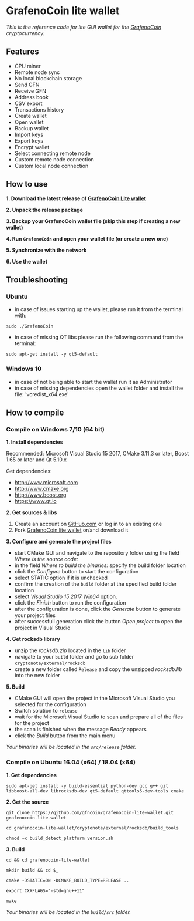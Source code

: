 # GrafenoCoin lite wallet

_This is the reference code for lite GUI wallet for the [GrafenoCoin](https://grafenocoin.com) cryptocurrency._

## Features

- CPU miner
- Remote node sync
- No local blockchain storage
- Send GFN
- Receive GFN
- Address book
- CSV export
- Transactions history
- Create wallet
- Open wallet
- Backup wallet
- Import keys
- Export keys
- Encrypt wallet
- Select connecting remote node
- Custom remote node connection
- Custom local node connection

## How to use

**1. Download the latest release of [GrafenoCoin Lite wallet](https://github.com/gfncoin/grafenocoin-lite-wallet/releases/)**

**2. Unpack the release package**

**3. Backup your GrafenoCoin wallet file (skip this step if creating a new wallet)**

**4. Run `GrafenoCoin` and open your wallet file (or create a new one)**

**5. Synchronize with the network**

**6. Use the wallet**

## Troubleshooting

### Ubuntu

- in case of issues starting up the wallet, please run it from the terminal with:

`sudo ./GrafenoCoin`

- in case of missing QT libs please run the following command from the terminal:

`sudo apt-get install -y qt5-default`

### Windows 10

- in case of not being able to start the wallet run it as Administrator
- in case of missing dependencies open the wallet folder and install the file: 'vcredist_x64.exe' 


## How to compile

### Compile on Windows 7/10 (64 bit)

**1. Install dependencies**

Recommended: Microsoft Visual Studio 15 2017, CMake 3.11.3 or later, Boost 1.65 or later and Qt 5.10.x

Get dependencies:
- http://www.microsoft.com
- http://www.cmake.org
- http://www.boost.org
- https://www.qt.io

**2. Get sources & libs**

1. Create an account on [GitHub.com](github.com) or log in to an existing one
2. Fork [GrafenoCoin lite wallet](https://github.com/gfncoin/grafenocoin-lite-wallet.git) or/and download it

**3. Configure and generate the project files**

- start CMake GUI and navigate to the repository folder using the field _Where is the source code:_
- in the field _Where to build the binaries:_ specify the build folder location
- click the _Configure_ button to start the configuration
- select STATIC option if it is unchecked
- confirm the creation of the `build` folder at the specified build folder location
- select _Visual Studio 15 2017 Win64_ option.
- click the _Finish_ button to run the configuration
- after the configuration is done, click the _Generate_ button to generate your project files
- after successfull generation click the button _Open project_ to open the project in Visual Studio

**4. Get rocksdb library**

- unzip the _rocksdb.zip_ located in the `lib` folder
- navigate to your `build` folder and go to sub folder `cryptonote/external/rocksdb`
- create a new folder called `Release` and copy the unzipped  _rocksdb.lib_ into the new folder

**5. Build**

- CMake GUI will open the project in the Microsoft Visual Studio you selected for the configuration
- Switch solution to `release`
- wait for the Microsoft Visual Studio to scan and prepare all of the files for the project
- the scan is finished when the message _Ready_ appears
- click the _Build_ button from the main menu

_Your binaries will be located in the `src/release` folder._

### Compile on Ubuntu 16.04 (x64) / 18.04 (x64)

**1. Get dependencies**

`sudo apt-get install -y build-essential python-dev gcc g++ git libboost-all-dev librocksdb-dev qt5-default qttools5-dev-tools cmake`

**2. Get the source**

``
git clone https://github.com/gfncoin/grafenocoin-lite-wallet.git grafenocoin-lite-wallet
``

``
cd grafenocoin-lite-wallet/cryptonote/external/rocksdb/build_tools
``

``
chmod +x build_detect_platform version.sh
``

**3. Build**

``
cd && cd grafenocoin-lite-wallet
``

``
mkdir build && cd $_
``

``
cmake -DSTATIC=ON -DCMAKE_BUILD_TYPE=RELEASE ..
``

``
export CXXFLAGS="-std=gnu++11"
``

``
make
``

_Your binaries will be located in the `build/src` folder._
